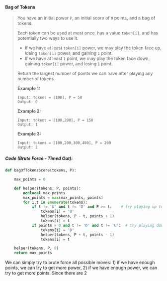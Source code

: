 #### Bag of Tokens

> You have an initial power `P`, an initial score of `0` points, and a bag of tokens.
>
> Each token can be used at most once, has a value `token[i]`, and has potentially two ways to use it.
>
> * If we have at least `token[i]` power, we may play the token face up, losing `token[i]` power, and gaining `1` point.
> * If we have at least `1` point, we may play the token face down, gaining `token[i]` power, and losing `1` point.
>
> Return the largest number of points we can have after playing any number of tokens.
>
> **Example 1:**
>
> ```
> Input: tokens = [100], P = 50
> Output: 0
> ```
>
> **Example 2:**
>
> ```
> Input: tokens = [100,200], P = 150
> Output: 1
> ```
>
> **Example 3:**
>
> ```
> Input: tokens = [100,200,300,400], P = 200
> Output: 2
> ```

##### Code \(Brute Force - Timed Out\):

```py
def bagOfTokensScore(tokens, P):

    max_points = 0

    def helper(tokens, P, points):
        nonlocal max_points
        max_points = max(max_points, points)
        for i,t in enumerate(tokens):
            if t != 'U' and t != 'D' and P >= t:    # try playing up to gain a point
                tokens[i] = 'U'
                helper(tokens, P - t, points + 1)
                tokens[i] = t
            if points > 0 and t != 'D' and t != 'U':  # try playing down to gain P
                tokens[i] = 'D'
                helper(tokens, P + t, points - 1)
                tokens[i] = t

    helper(tokens, P, 0)
    return max_points
```

We can simply try to brute force all possible moves: 1\) if we have enough points, we can try to get more power, 2\) if we have enough power, we can try to get more points. Since there are 2 


